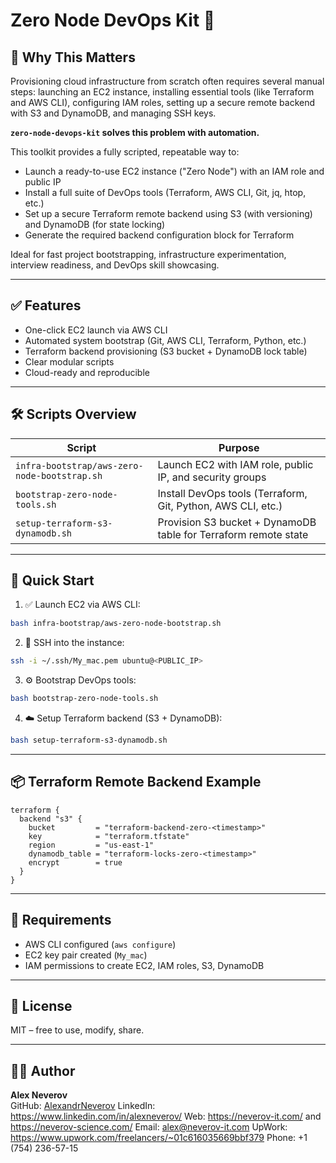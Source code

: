 # Zero Node DevOps Kit 🚀


## 🚀 Why This Matters

Provisioning cloud infrastructure from scratch often requires several manual steps: launching an EC2 instance, installing essential tools (like Terraform and AWS CLI), configuring IAM roles, setting up a secure remote backend with S3 and DynamoDB, and managing SSH keys.

**`zero-node-devops-kit` solves this problem with automation.**

This toolkit provides a fully scripted, repeatable way to:

- Launch a ready-to-use EC2 instance ("Zero Node") with an IAM role and public IP
- Install a full suite of DevOps tools (Terraform, AWS CLI, Git, jq, htop, etc.)
- Set up a secure Terraform remote backend using S3 (with versioning) and DynamoDB (for state locking)
- Generate the required backend configuration block for Terraform

Ideal for fast project bootstrapping, infrastructure experimentation, interview readiness, and DevOps skill showcasing.

---

## ✅ Features

- One-click EC2 launch via AWS CLI
- Automated system bootstrap (Git, AWS CLI, Terraform, Python, etc.)
- Terraform backend provisioning (S3 bucket + DynamoDB lock table)
- Clear modular scripts
- Cloud-ready and reproducible

---

## 🛠️ Scripts Overview

| Script                                  | Purpose                                                        |
|-----------------------------------------|----------------------------------------------------------------|
| `infra-bootstrap/aws-zero-node-bootstrap.sh` | Launch EC2 with IAM role, public IP, and security groups       |
| `bootstrap-zero-node-tools.sh`         | Install DevOps tools (Terraform, Git, Python, AWS CLI, etc.)   |
| `setup-terraform-s3-dynamodb.sh`       | Provision S3 bucket + DynamoDB table for Terraform remote state|

---

## 🚀 Quick Start

1. ✅ Launch EC2 via AWS CLI:
```bash
bash infra-bootstrap/aws-zero-node-bootstrap.sh
```

2. 🔐 SSH into the instance:
```bash
ssh -i ~/.ssh/My_mac.pem ubuntu@<PUBLIC_IP>
```

3. ⚙️ Bootstrap DevOps tools:
```bash
bash bootstrap-zero-node-tools.sh
```

4. ☁️ Setup Terraform backend (S3 + DynamoDB):
```bash
bash setup-terraform-s3-dynamodb.sh
```

---

## 📦 Terraform Remote Backend Example

```hcl
terraform {
  backend "s3" {
    bucket         = "terraform-backend-zero-<timestamp>"
    key            = "terraform.tfstate"
    region         = "us-east-1"
    dynamodb_table = "terraform-locks-zero-<timestamp>"
    encrypt        = true
  }
}
```

---

## 🧪 Requirements

- AWS CLI configured (`aws configure`)
- EC2 key pair created (`My_mac`)
- IAM permissions to create EC2, IAM roles, S3, DynamoDB

---

## 📄 License

MIT – free to use, modify, share.

---

## 👨‍💻 Author

**Alex Neverov**  
GitHub: [AlexandrNeverov](https://github.com/AlexandrNeverov)
LinkedIn: https://www.linkedin.com/in/alexneverov/
Web: https://neverov-it.com/ and https://neverov-science.com/
Email: alex@neverov-it.com
UpWork: https://www.upwork.com/freelancers/~01c616035669bbf379
Phone: +1 (754) 236-57-15
